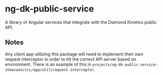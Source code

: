 # ng-dk-public-service

A library of Angular services that integrate with the Diamond Kinetics public API.

## Notes

Any client app utilizing this package will need to implement their own request interceptor in order to hit the correct
API server based on environment. There is an example of this in
`projects/ng-dk-public-service-showcase/src/app/util/request-interceptor`.
